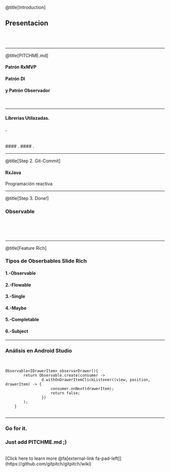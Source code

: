 @title[Introduction]

## Presentacion  <span class="gold"></span>


<br>
<br>


---

@title[PITCHME.md]

#### Patrón RxMVP  <span class="gold"></span>
#### Patrón DI
#### y Patrón Observador
<br>
<span class="aside"></span>

---

#### Librerias Utilazadas<span class="gray"></span>.
#### <span class="gray"></span>.
<br>
####  <span class="gold"></span>.
####  <span class="gold"></span>.

<br>


---

@title[Step 2. Git-Commit]

#### RxJava 

<span class="aside"> Programación reactiva</span>
<br>




---

@title[Step 3. Done!]

### Observable  <span class="gold"></span>
<br>

<br>
<br>



---

@title[Feature Rich]

### Tipos de Obserbables <span class="gold">Slide Rich</span>

#### 1.-Observable
#### 2.-Flowable
#### 3.-Single
#### 4.-Maybe
#### 5.-Completable
#### 6.-Subject

---

### <span class="gold">Análisis en Android Studio</span>

<br>

```
Observable<IDrawerItem> observarDrawer(){
        return Observable.create(consumer ->
                d.withOnDrawerItemClickListener((view, position, drawerItem) -> {
                    consumer.onNext(drawerItem);
                    return false;
                })
        );
    }
    
```


---

### Go for it.
### Just add <span class="gold">PITCHME.md</span> ;)
<br>
[Click here to learn more @fa[external-link fa-pad-left]](https://github.com/gitpitch/gitpitch/wiki)
